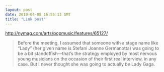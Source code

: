 ```yaml
---
layout: post
date: 2010-04-08 16:55:13 GMT
title: "Link post"
---
```

<http://nymag.com/arts/popmusic/features/65127/>

> Before the meeting, I assumed that someone with a stage name like “Lady” (her given name is Stefani Joanne Germanotta) was going to be a bit standoffish—that’s the strategy employed by most nervous young musicians on the occasion of their first real interview, in any case. But I never thought she was going to actually _be_ Lady Gaga.